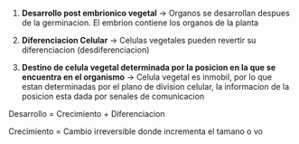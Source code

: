 1. **Desarrollo post embrionico vegetal** → Organos se desarrollan despues de la germinacion. El embrion contiene los organos de la planta

2. **Diferenciacion Celular** → Celulas vegetales pueden revertir su diferenciacion (desdiferenciacion)

3. **Destino de celula vegetal determinada por la posicion en la que se encuentra en el organismo** → Celula vegetal es inmobil, por lo que estan determinadas por el plano de division celular, la informacion de la posicion esta dada por senales de comunicacion


Desarrollo = Crecimiento + Diferenciacion

Crecimiento = Cambio irreversible donde incrementa el tamano o vo

